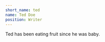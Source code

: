 ```yaml
---
short_name: ted
name: Ted Doe
position: Writer
---
```

<p>Ted has been eating fruit since he was baby.</p>
